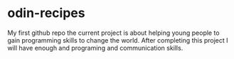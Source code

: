 # odin-recipes
My first github repo
the current project is about helping young people to gain programming skills to change the world. After completing this project I will have enough and programing and communication skills.